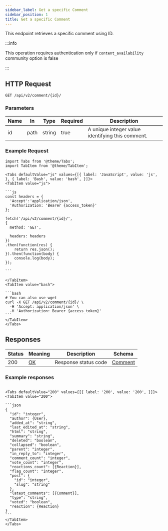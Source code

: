 ```yaml
---
sidebar_label: Get a specific Comment
sidebar_position: 1
title: Get a specific Comment
---
```


This endpoint retrieves a specific comment using ID.

:::info

This operation requires authentication only if `content_availability` community option is false

:::

## HTTP Request

`GET /api/v2/comment/{id}/`

### Parameters

| Name | In   | Type   | Required | Description                                      |
|------|------|--------|----------|--------------------------------------------------|
| id   | path | string | true     | A unique integer value identifying this comment. |

### Example Request

````mdx-code-block
import Tabs from '@theme/Tabs';
import TabItem from '@theme/TabItem';

<Tabs defaultValue="js" values={[{ label: 'JavaScript', value: 'js', }, { label: 'Bash', value: 'bash', }]}>
<TabItem value="js">

```js
const headers = {
  'Accept':'application/json',
  'Authorization: 'Bearer {access_token}'
};

fetch('/api/v2/comment/{id}/',
{
  method: 'GET',

  headers: headers
})
.then(function(res) {
    return res.json();
}).then(function(body) {
    console.log(body);
});

```

</TabItem>
<TabItem value="bash">

```bash
# You can also use wget
curl -X GET /api/v2/comment/{id}/ \
  -H 'Accept: application/json' \
  -H 'Authorization: Bearer {access_token}'
```
</TabItem>
</Tabs>
````

## Responses

| Status | Meaning                                                 | Description | Schema                                           |
|--------|---------------------------------------------------------|-------------|--------------------------------------------------|
| 200    | [OK](https://tools.ietf.org/html/rfc7231#section-6.3.1) | Response status code        | [Comment](/docs/apireference/v2/schemas/comment) |

### Example responses

````mdx-code-block

<Tabs defaultValue="200" values={[{ label: '200', value: '200', }]}>
<TabItem value="200">

```json
{
  "id": "integer",
  "author": {User},
  "added_at": "string",
  "last_edited_at": "string",
  "html": "string",
  "summary": "string",
  "deleted": "boolean",
  "collapsed": "boolean",
  "parent": "integer",
  "in_reply_to": "integer",
  "comment_count": "integer",
  "vote_count": "integer",
  "reactions_count": [{Reaction}],
  "flag_count": "integer",
  "post": {
    "id": "integer",
    "slug": "string"
  },
  "latest_comments": [{Comment}],
  "type": "string",
  "voted": "boolean",
  "reaction": {Reaction}
}
```
</TabItem>
</Tabs>
````




